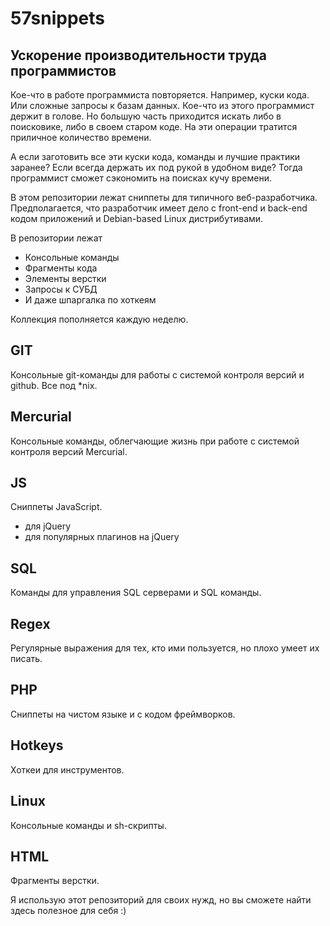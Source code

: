 57snippets
============


Ускорение производительности труда программистов
-------

Кое-что в работе программиста повторяется. Например, куски кода. Или сложные запросы к базам данных. Кое-что из этого программист держит в голове. 
Но большую часть приходится искать либо в поисковике, либо в своем старом коде. На эти операции тратится приличное количество времени.

А если заготовить все эти куски кода, команды и лучшие практики заранее? Если всегда держать их под рукой в удобном виде? Тогда программист сможет сэкономить на поисках кучу времени.

В этом репозитории лежат сниппеты для типичного веб-разработчика. Предполагается, что разработчик имеет дело с front-end и back-end кодом приложений и Debian-based Linux дистрибутивами.

В репозитории лежат

* Консольные команды
* Фрагменты кода
* Элементы верстки
* Запросы к СУБД
* И даже шпаргалка по хоткеям

Коллекция пополняется каждую неделю.



GIT
-------
Консольные git-команды для работы с системой контроля версий и github. Все под *nix.


Mercurial
-------
Консольные команды, облегчающие жизнь при работе с системой контроля версий Mercurial.


JS
-------
Сниппеты JavaScript.

* для jQuery
* для популярных плагинов на jQuery


SQL
-------
Команды для управления SQL серверами и SQL команды.


Regex
-------
Регулярные выражения для тех, кто ими пользуется, но плохо умеет их писать.


PHP
-------
Сниппеты на чистом языке и с кодом фреймворков.


Hotkeys
-------
Хоткеи для инструментов.


Linux
-------
Консольные команды и sh-скрипты.


HTML
-------
Фрагменты верстки.



Я использую этот репозиторий для своих нужд, но вы сможете найти здесь полезное для себя :)
